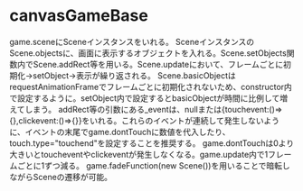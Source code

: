 # canvasGameBase
game.sceneにSceneインスタンスをいれる。
SceneインスタンスのScene.objectsに、画面に表示するオブジェクトを入れる。Scene.setObjects関数内でScene.addRect等を用いる。Scene.updateにおいて、フレームごとに初期化→setObject→表示が繰り返される。
Scene.basicObjectはrequestAnimationFrameでフレームごとに初期化されないため、constructor内で設定するように。setObject内で設定するとbasicObjectが時間に比例して増えてしまう。
addRect等の引数にある_eventは、nullまたは{touchevent:()=>{},clickevent:()=>{}}をいれる。これらのイベントが連続して発生しないように、イベントの末尾でgame.dontTouchに数値を代入したり、touch.type="touchend"を設定することを推奨する。
game.dontTouchは0より大きいとtoucheventやclickeventが発生しなくなる。game.update内で1フレームごとに1ずつ減る。
game.fadeFunction(new Scene())を用いることで暗転しながらSceneの遷移が可能。
